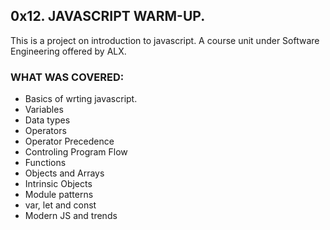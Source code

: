 ## 0x12. JAVASCRIPT WARM-UP.

This is a project on introduction to javascript.
A course unit under Software Engineering offered by ALX.

### WHAT WAS COVERED:

- Basics of wrting javascript.
- Variables
- Data types
- Operators
- Operator Precedence
- Controling Program Flow
- Functions
- Objects and Arrays
- Intrinsic Objects
- Module patterns
- var, let and const
- Modern JS and trends
